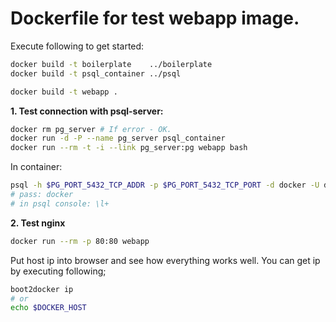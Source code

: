 Dockerfile for test webapp image.
=========================

Execute following to get started:

```sh
docker build -t boilerplate    ../boilerplate
docker build -t psql_container ../psql

docker build -t webapp .
```

**1. Test connection with psql-server:**
```sh
docker rm pg_server # If error - OK.
docker run -d -P --name pg_server psql_container
docker run --rm -t -i --link pg_server:pg webapp bash
```
In container:
```sh
psql -h $PG_PORT_5432_TCP_ADDR -p $PG_PORT_5432_TCP_PORT -d docker -U docker --password
# pass: docker
# in psql console: \l+
```

**2. Test nginx**
```sh
docker run --rm -p 80:80 webapp
```
Put host ip into browser and see how everything works well. You can get ip by executing following;
```sh
boot2docker ip
# or
echo $DOCKER_HOST
```